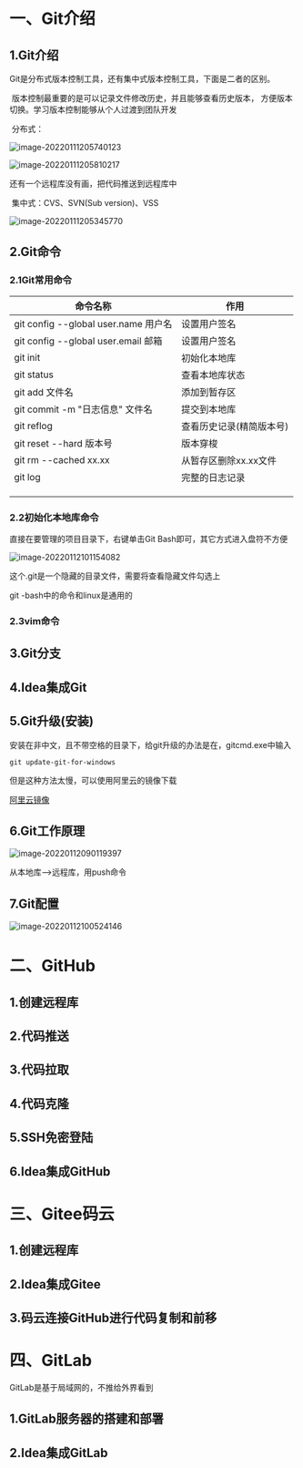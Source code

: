 # 一、Git介绍

## 1.Git介绍

​		Git是分布式版本控制工具，还有集中式版本控制工具，下面是二者的区别。

​		版本控制最重要的是可以记录文件修改历史，并且能够查看历史版本， 方便版本切换。学习版本控制能够从个人过渡到团队开发

​		分布式：

![image-20220111205740123](Gitee学习笔记.assets/分布式定义.png)

![image-20220111205810217](Gitee学习笔记.assets/分布式结构.png)

还有一个远程库没有画，把代码推送到远程库中

​		集中式：CVS、SVN(Sub version)、VSS

![image-20220111205345770](Gitee学习笔记.assets/集中式分布.png)

## 2.Git命令

### 2.1Git常用命令

| 命令名称                             | 作用                     |
| ------------------------------------ | ------------------------ |
| git config --global user.name 用户名 | 设置用户签名             |
| git config --global user.email 邮箱  | 设置用户签名             |
| git init                             | 初始化本地库             |
| git status                           | 查看本地库状态           |
| git add 文件名                       | 添加到暂存区             |
| git commit -m "日志信息" 文件名      | 提交到本地库             |
| git reflog                           | 查看历史记录(精简版本号) |
| git reset --hard 版本号              | 版本穿梭                 |
| git rm --cached xx.xx                | 从暂存区删除xx.xx文件    |
| git log                              | 完整的日志记录           |
|                                      |                          |
|                                      |                          |
|                                      |                          |

### 2.2初始化本地库命令

直接在要管理的项目目录下，右键单击Git Bash即可，其它方式进入盘符不方便

![image-20220112101154082](Gitee学习笔记.assets/GitInit.png)

这个.git是一个隐藏的目录文件，需要将查看隐藏文件勾选上

git -bash中的命令和linux是通用的



### 2.3vim命令

## 3.Git分支

## 4.Idea集成Git

## 5.Git升级(安装)

安装在非中文，且不带空格的目录下，给git升级的办法是在，gitcmd.exe中输入

```shell
git update-git-for-windows
```

但是这种方法太慢，可以使用阿里云的镜像下载

[阿里云镜像](https://developer.aliyun.com/mirror/)

## 6.Git工作原理

![image-20220112090119397](Gitee学习笔记.assets/Git工作原理.png)

从本地库-->远程库，用push命令

## 7.Git配置

![image-20220112100524146](Gitee学习笔记.assets/Git配置.png)

# 二、GitHub

## 1.创建远程库

## 2.代码推送

## 3.代码拉取

## 4.代码克隆

## 5.SSH免密登陆

## 6.Idea集成GitHub



# 三、Gitee码云

## 1.创建远程库

## 2.Idea集成Gitee

## 3.码云连接GitHub进行代码复制和前移



# 四、GitLab

GitLab是基于局域网的，不推给外界看到

## 1.GitLab服务器的搭建和部署

## 2.Idea集成GitLab